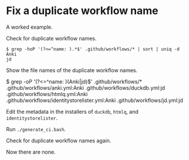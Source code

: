 # Fix a duplicate workflow name

A worked example.

Check for duplicate workflow names.

```console
$ grep -hoP '(?<=^name: ).*$' .github/workflows/* | sort | uniq -d
Anki
jd
```

Show the file names of the duplicate workflow names.

$ grep -oP '(?<=^name: )(Anki|jd)$' .github/workflows/*
.github/workflows/anki.yml:Anki
.github/workflows/duckdb.yml:jd
.github/workflows/htmlq.yml:Anki
.github/workflows/identitystorelister.yml:Anki
.github/workflows/jd.yml:jd

Edit the metadata in the installers of `duckdb`, `htmlq`, and `identitystorelister`.

Run `./generate_ci.bash`.

Check for duplicate workflow names again.

Now there are none.
